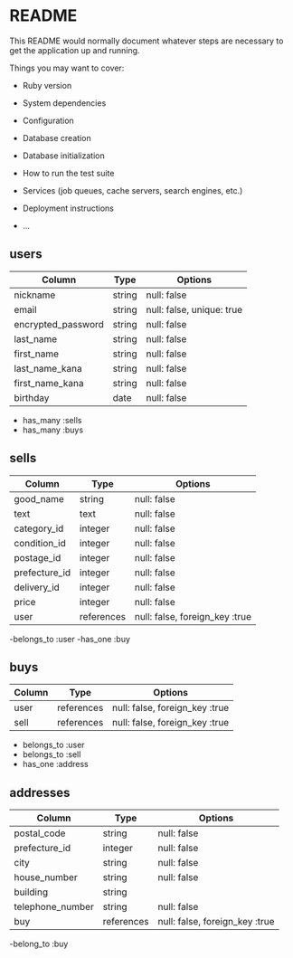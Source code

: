 # README

This README would normally document whatever steps are necessary to get the
application up and running.

Things you may want to cover:

* Ruby version

* System dependencies

* Configuration

* Database creation

* Database initialization

* How to run the test suite

* Services (job queues, cache servers, search engines, etc.)

* Deployment instructions

* ...

## users
|Column              |Type  |Options    |
|--------------------|------|-----------|
|nickname            |string|null: false|
|email               |string|null: false, unique: true|
|encrypted_password  |string|null: false|
|last_name           |string|null: false|
|first_name          |string|null: false|
|last_name_kana      |string|null: false|
|first_name_kana     |string|null: false|
|birthday            |date  |null: false|

- has_many :sells
- has_many :buys

## sells
|Column       |Type      |Options    |
|-------------|----------|-----------|
|good_name   |string    |null: false|
|text         |text      |null: false|
|category_id  |integer   |null: false|
|condition_id |integer   |null: false|
|postage_id   |integer   |null: false|
|prefecture_id|integer   |null: false|
|delivery_id  |integer   |null: false|
|price        |integer   |null: false|
|user         |references|null: false, foreign_key :true|

-belongs_to :user
-has_one :buy

## buys
|Column  |Type      |Options                       |
|--------|----------|------------------------------|
|user    |references|null: false, foreign_key :true|
|sell    |references|null: false, foreign_key :true|

- belongs_to :user
- belongs_to :sell
- has_one :address

## addresses
|Column          |Type       |Options                       |
|----------------|-----------|------------------------------|
|postal_code     |string     |null: false                   |
|prefecture_id   |integer    |null: false                   |
|city            |string     |null: false                   |
|house_number    |string     |null: false                   |
|building        |string     |                              |
|telephone_number|string     |null: false                   |
|buy             |references |null: false, foreign_key :true|

-belong_to :buy